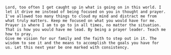 	Lord, too often I get caught up in what is going on in this world. I let it drive me instead of being focused on you in thought and prayer. I've allowed too many things to cloud my mind and distract me from what truly matters. Keep me focused on what you would have for me. Prayer is where I am to go to in all times, no matter the situation. That is how you would have me lead. By being a prayer leader. Teach me how to pray.
	Give me vision for our family and the faith to step out in it. The wisdom to see it and the means to accomplish the goals you have for us. Let this next year be one marked with consistency. 
